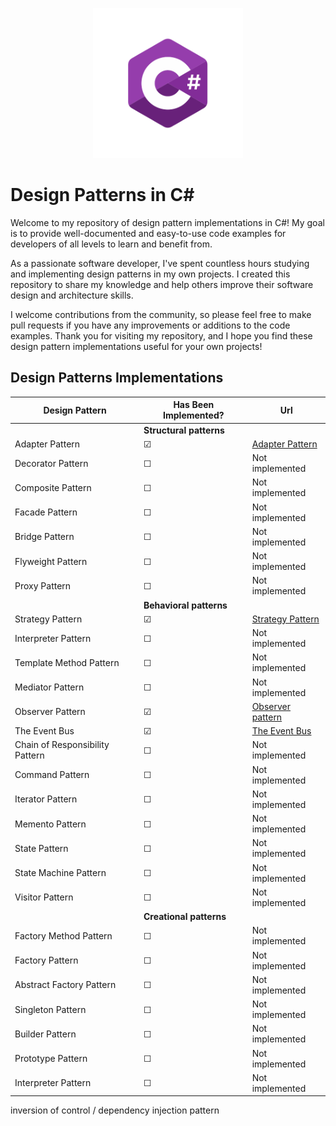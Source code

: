 <p align="center">
  <img src="/assets/csharplogo.png" width="240px" height="240px" />
</p>

# Design Patterns in C#

Welcome to my repository of design pattern implementations in C#! My goal is to provide well-documented and easy-to-use code examples for developers of all levels to learn and benefit from.

As a passionate software developer, I've spent countless hours studying and implementing design patterns in my own projects. I created this repository to share my knowledge and help others improve their software design and architecture skills.

I welcome contributions from the community, so please feel free to make pull requests if you have any improvements or additions to the code examples. Thank you for visiting my repository, and I hope you find these design pattern implementations useful for your own projects!

## Design Patterns Implementations
| Design Pattern | Has Been Implemented? | Url    
| ------------------------------- | --------|--|
|                                 | **Structural patterns**  |   | 
| Adapter Pattern                 | &#9745; | [Adapter Pattern](https://github.com/simonsejse/DesignPatterns-In-CSharp/tree/master/Adapter%20Pattern)
| Decorator Pattern               | &#9744; | Not implemented 
| Composite Pattern               | &#9744; | Not implemented
| Facade Pattern                  | &#9744; | Not implemented 
| Bridge Pattern                  | &#9744; | Not implemented 
| Flyweight Pattern               | &#9744; | Not implemented
| Proxy Pattern                   | &#9744; | Not implemented 
|                                 | **Behavioral patterns** |   | 
| Strategy Pattern                | &#9745; | [Strategy Pattern](https://github.com/simonsejse/DesignPatterns-In-CSharp/tree/master/StrategyDesignPattern)
| Interpreter Pattern             | &#9744; | Not implemented 
| Template Method Pattern         | &#9744; | Not implemented
| Mediator Pattern                | &#9744; | Not implemented 
| Observer Pattern                | &#9745; | [Observer pattern](https://github.com/simonsejse/DesignPatterns-In-CSharp/tree/master/Observer%20Pattern)
| The Event Bus                   | &#9745; | [The Event Bus](https://github.com/simonsejse/DesignPatterns-In-CSharp/tree/master/EventBus)
| Chain of Responsibility Pattern | &#9744; | Not implemented 
| Command Pattern                 | &#9744; | Not implemented 
| Iterator Pattern                | &#9744; | Not implemented
| Memento Pattern                 | &#9744; | Not implemented
| State Pattern                   | &#9744; | Not implemented 
| State Machine Pattern           | &#9744; | Not implemented 
| Visitor Pattern                 | &#9744; | Not implemented
|                                 | **Creational patterns** |   | 
| Factory Method Pattern          | &#9744; | Not implemented 
| Factory Pattern                 | &#9744; | Not implemented 
| Abstract Factory Pattern        | &#9744; | Not implemented 
| Singleton Pattern               | &#9744; | Not implemented 
| Builder Pattern                 | &#9744; | Not implemented 
| Prototype Pattern               | &#9744; | Not implemented 
| Interpreter Pattern             | &#9744; | Not implemented 


inversion of control / dependency injection pattern
